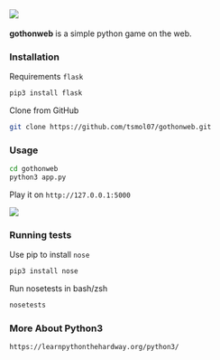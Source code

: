 ![](https://github.com/tsmol07/gothonweb/blob/master/image/2.png?raw%3Dtrue)
---

**gothonweb** is a simple python game on the web.

### Installation
Requirements `flask`
```bash
pip3 install flask
```
Clone from GitHub
```bash
git clone https://github.com/tsmol07/gothonweb.git
```

### Usage
```bash
cd gothonweb
python3 app.py
```
Play it on `http://127.0.0.1:5000`

![](https://github.com/tsmol07/gothonweb/blob/master/image/3.png?raw%3Dtrue)

### Running tests

Use pip to install `nose`
```bash
pip3 install nose
```

Run nosetests in bash/zsh
```bash
nosetests
```

### More About Python3
```
https://learnpythonthehardway.org/python3/
```
